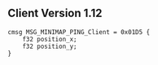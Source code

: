 ## Client Version 1.12

```rust,ignore
cmsg MSG_MINIMAP_PING_Client = 0x01D5 {
    f32 position_x;    
    f32 position_y;    
}

```
